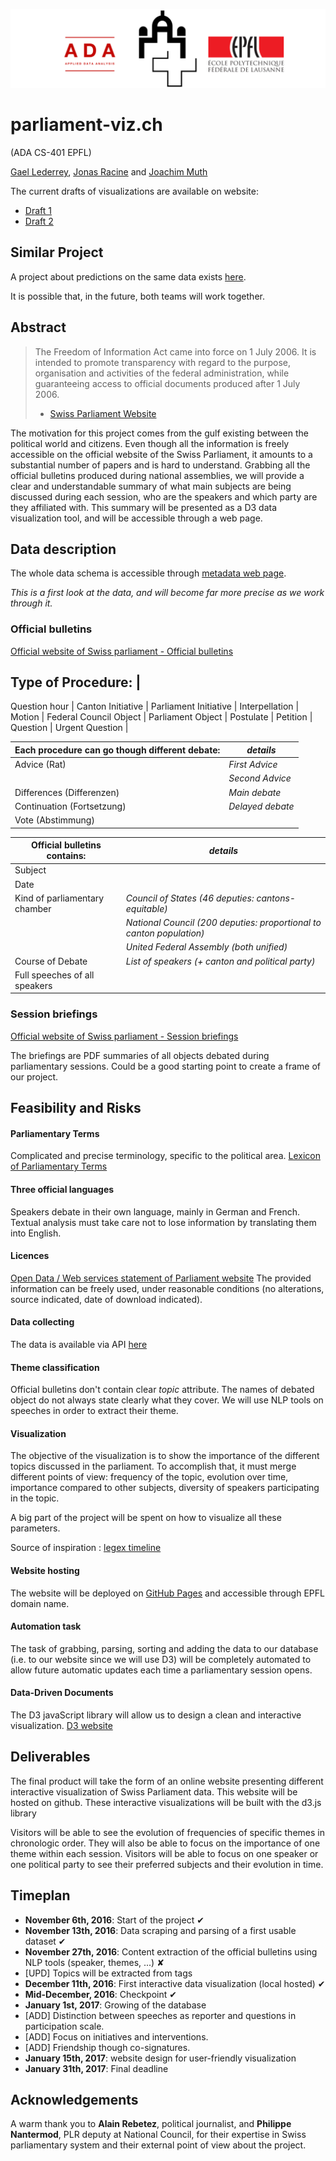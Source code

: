 ![Logo](logo/logo_high_res.png)

# parliament-viz.ch
(ADA CS-401 EPFL)

[Gael Lederrey](https://github.com/glederrey), [Jonas Racine](https://github.com/jonasracine) and [Joachim Muth](https://github.com/jmuth)

The current drafts of visualizations are available on website:
  * [Draft 1](http://178.62.67.149)
  * [Draft 2](http://178.62.67.149/parl/parliament.html)


## Similar Project

A project about predictions on the same data exists [here](https://github.com/thom056/ada-parliament-ML). 

It is possible that, in the future, both teams will work together. 

## Abstract

> The Freedom of Information Act came into force on 1 July 2006. It is intended to promote transparency with 
> regard to the purpose, organisation and activities of the federal administration, while guaranteeing access to 
> official documents produced after 1 July 2006.
>- [Swiss Parliament Website](https://www.parlament.ch/en/services/freedom-of-information-act)

The motivation for this project comes from the gulf existing between the political world and citizens. Even though all the information
is freely accessible on the official website of the Swiss Parliament, it amounts to a substantial number of papers and is hard to understand. Grabbing 
all the official 
bulletins produced during national assemblies, we will provide a clear and understandable summary of what main subjects are being
discussed during each session, who are the speakers and which party are they affiliated with. This summary will be presented as a D3 data visualization tool, and will be accessible through a web page.

## Data description
The whole data schema is accessible through [metadata web page](https://ws.parlament.ch/odata.svc/$metadata).

*This is a first look at the data, and will become far more precise as we work through it.*

### Official bulletins



[Official website of Swiss parliament - Official bulletins](https://www.parlament.ch/en/ratsbetrieb/suche-amtliches-bulletin)


Type of Procedure:        |
---------------------------
Question hour             |
Canton Initiative         |
Parliament Initiative     |
Interpellation            |
Motion                    |
Federal Council Object    |
Parliament Object         |
Postulate                 |
Petition                  |
Question                  |
Urgent Question           |


Each procedure can go though different debate:                  |     *details*
----------------------------------------------------------------| ----------------------------------------------------------
Advice (Rat)                | *First Advice*
                            | *Second Advice*
Differences (Differenzen)   | *Main debate*
Continuation (Fortsetzung)  | *Delayed debate*
Vote (Abstimmung)           |

Official bulletins contains:                      |     *details*
--------------------------------------------------|--------------------------------
Subject                                           |
Date                                              |
Kind of parliamentary chamber                     | *Council of States (46 deputies: cantons-equitable)*
                                                  | *National Council (200 deputies: proportional to canton population)*
                                                  | *United Federal Assembly (both unified)*
Course of Debate                                  | *List of speakers (+ canton and political party)*                       
Full speeches of all speakers                     |

### Session briefings
[Official website of Swiss parliament - Session briefings](https://www.parlament.ch/en/ratsbetrieb/sessions/overview-briefings)

The briefings are PDF summaries of all objects debated during parliamentary sessions. Could be a good starting point to create a frame of
our project.




## Feasibility and Risks

#### Parliamentary Terms
Complicated and precise terminology, specific to the political area.
[Lexicon of Parliamentary Terms](https://www.parlament.ch/en/über-das-parlament/parlamentswörterbuch)

#### Three official languages
Speakers debate in their own language, mainly in German and French. Textual analysis must take care not to lose information
by translating them into English.

#### Licences
[Open Data / Web services statement of Parliament website](https://www.parlament.ch/en/services/open-data-webservices)
The provided information can be freely used, under reasonable conditions (no alterations, source indicated, 
date of download indicated).

#### Data collecting
The data is available via API [here](https://ws.parlament.ch/odata.svc/$metadata)

#### Theme classification
Official bulletins don't contain clear *topic* attribute. The names of debated object do not always state clearly what they cover.
We will use NLP tools on speeches in order to extract their theme.

#### Visualization
The objective of the visualization is to show the importance of the different topics discussed in the parliament. To accomplish that, it must merge different points of view: frequency of the topic, evolution over time, importance compared to other subjects, diversity of speakers participating in the topic.

A big part of the project will be spent on how to visualize all these parameters. 

Source of inspiration : [legex timeline](http://www.legex.org/timeline/index.html#legislation=all&chamber=all&party=all&committee=all&majority=all&gender=all&state=all&outcomes=all&topics=all&view=total&zoomed=false&graphbar=false&relative=false)

#### Website hosting
The website will be deployed on [GitHub Pages](https://pages.github.com) and accessible through EPFL domain name.

#### Automation task
The task of grabbing, parsing, sorting and adding the data to our database (i.e. to our website since we will use D3) will be completely automated to allow future automatic updates each time a parliamentary session opens.

#### Data-Driven Documents
The D3 javaScript library will allow us to design a clean and interactive visualization. [D3 website](https://d3js.org)





## Deliverables 

The final product will take the form of an online website presenting different interactive visualization of Swiss Parliament data. This website will be hosted on github. These interactive visualizations will be built with the d3.js library

Visitors will be able to see the evolution of frequencies of specific themes in chronologic order. They will also be able to focus on the importance of one theme within each session. Visitors will be able to focus on one speaker or one political party to see their preferred subjects and their evolution in time.

## Timeplan

  - **November 6th, 2016**: Start of the project ✔
  - **November 13th, 2016**: Data scraping and parsing of a first usable dataset ✔
  - **November 27th, 2016**: Content extraction of the official bulletins using NLP tools (speaker, themes, ...) ✘ 
  - [UPD] Topics will be extracted from tags
  - **December 11th, 2016**: First interactive data visualization (local hosted) ✔
  - **Mid-December, 2016**: Checkpoint ✔
  - **January 1st, 2017**: Growing of the database
  - [ADD] Distinction between speeches as reporter and questions in participation scale.
  - [ADD] Focus on initiatives and interventions.
  - [ADD] Friendship though co-signatures.
  - **January 15th, 2017**: website design for user-friendly visualization
  - **January 31th, 2017**: Final deadline

## Acknowledgements
A warm thank you to **Alain Rebetez**, political journalist, and **Philippe Nantermod**, PLR deputy at National Council, for their expertise in Swiss parliamentary system and their external point of view about the project.



